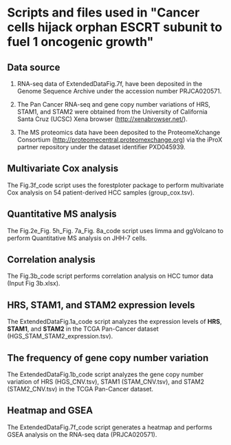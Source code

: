# Scripts and files used in "Cancer cells hijack orphan ESCRT subunit to fuel 1 oncogenic growth"
## Data source

1. RNA-seq data of ExtendedDataFig.7f, have been deposited in the Genome Sequence Archive under the accession number PRJCA020571.

2. The Pan Cancer RNA-seq and gene copy number variations of HRS, STAM1, and STAM2 were obtained from the University of California Santa Cruz (UCSC) Xena browser (http://xenabrowser.net/).

3. The MS proteomics data have been deposited to the ProteomeXchange Consortium (http://proteomecentral.proteomexchange.org) via the iProX partner repository under the dataset identifier PXD045939.

## Multivariate Cox analysis
The Fig.3f_code script uses the forestploter package to perform multivariate Cox analysis on 54 patient-derived HCC samples (group_cox.tsv).
## Quantitative MS analysis
The Fig.2e_Fig. 5h_Fig. 7a_Fig. 8a_code script uses limma and ggVolcano to perform Quantitative MS analysis on JHH-7 cells.
## Correlation analysis
The Fig.3b_code script performs correlation analysis on HCC tumor data (Input Fig 3b.xlsx).
## **HRS**, **STAM1**, and **STAM2** expression levels
The ExtendedDataFig.1a_code script analyzes the expression levels of **HRS**, **STAM1**, and **STAM2** in the TCGA Pan-Cancer dataset (HGS_STAM_STAM2_expression.tsv).
## The frequency of gene copy number variation
The ExtendedDataFig.1b_code script analyzes the gene copy number variation of HRS (HGS_CNV.tsv), STAM1 (STAM_CNV.tsv), and STAM2 (STAM2_CNV.tsv) in the TCGA Pan-Cancer dataset.
## Heatmap and GSEA
The ExtendedDataFig.7f_code script generates a heatmap and performs GSEA analysis on the RNA-seq data (PRJCA020571).
